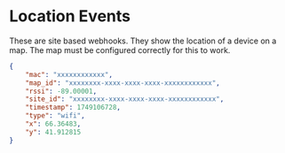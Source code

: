 # Location Events

These are site based webhooks.
They show the location of a device on a map.
The map must be configured correctly for this to work.

```json
{
    "mac": "xxxxxxxxxxxx",
    "map_id": "xxxxxxxx-xxxx-xxxx-xxxx-xxxxxxxxxxxx",
    "rssi": -89.00001,
    "site_id": "xxxxxxxx-xxxx-xxxx-xxxx-xxxxxxxxxxxx",
    "timestamp": 1749106728,
    "type": "wifi",
    "x": 66.36483,
    "y": 41.912815
}
```


